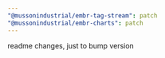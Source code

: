 ```yaml
---
"@mussonindustrial/embr-tag-stream": patch
"@mussonindustrial/embr-charts": patch
---
```


readme changes, just to bump version

